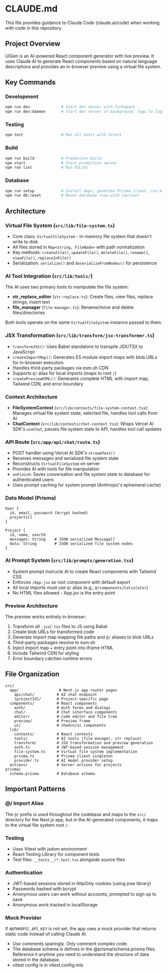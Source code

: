 # CLAUDE.md

This file provides guidance to Claude Code (claude.ai/code) when working with code in this repository.

## Project Overview

UIGen is an AI-powered React component generator with live preview. It uses Claude AI to generate React components based on natural language descriptions and provides an in-browser preview using a virtual file system.

## Key Commands

### Development

```bash
npm run dev              # Start dev server with Turbopack
npm run dev:daemon       # Start dev server in background, logs to logs.txt
```

### Testing

```bash
npm test                 # Run all tests with Vitest
```

### Build

```bash
npm run build            # Production build
npm start                # Start production server
npm run lint             # Run ESLint
```

### Database

```bash
npm run setup            # Install deps, generate Prisma client, run migrations
npm run db:reset         # Reset database (use with caution)
```

## Architecture

### Virtual File System (`src/lib/file-system.ts`)

- Core class: `VirtualFileSystem` - in-memory file system that doesn't write to disk
- All files stored in `Map<string, FileNode>` with path normalization
- Key methods: `createFile()`, `updateFile()`, `deleteFile()`, `rename()`, `viewFile()`, `replaceInFile()`
- Serialization: `serialize()` and `deserializeFromNodes()` for persistence

### AI Tool Integration (`src/lib/tools/`)

The AI uses two primary tools to manipulate the file system:

- **str_replace_editor** (`str-replace.ts`): Create files, view files, replace strings, insert text
- **file_manager** (`file-manager.ts`): Rename/move and delete files/directories

Both tools operate on the same `VirtualFileSystem` instance passed to them.

### JSX Transformation (`src/lib/transform/jsx-transformer.ts`)

- `transformJSX()`: Uses Babel standalone to transpile JSX/TSX to JavaScript
- `createImportMap()`: Generates ES module import maps with blob URLs for in-browser execution
- Handles third-party packages via esm.sh CDN
- Supports `@/` alias for local imports (maps to root `/`)
- `createPreviewHTML()`: Generates complete HTML with import map, Tailwind CDN, and error boundary

### Context Architecture

- **FileSystemContext** (`src/lib/contexts/file-system-context.tsx`): Manages virtual file system state, selected file, handles tool calls from AI
- **ChatContext** (`src/lib/contexts/chat-context.tsx`): Wraps Vercel AI SDK's `useChat`, passes file system state to API, handles tool call updates

### API Route (`src/app/api/chat/route.ts`)

- POST handler using Vercel AI SDK's `streamText()`
- Receives messages and serialized file system state
- Reconstructs `VirtualFileSystem` on server
- Provides AI with tools for file manipulation
- `onFinish`: Saves conversation and file system state to database for authenticated users
- Uses prompt caching for system prompt (Anthropic's ephemeral cache)

### Data Model (Prisma)

```prisma
User {
  id, email, password (bcrypt hashed)
  projects[]
}

Project {
  id, name, userId
  messages: String    # JSON serialized Message[]
  data: String        # JSON serialized file system nodes
}
```

### AI Prompt System (`src/lib/prompts/generation.tsx`)

- System prompt instructs AI to create React components with Tailwind CSS
- Enforces `/App.jsx` as root component with default export
- All local imports must use `@/` alias (e.g., `@/components/Calculator`)
- No HTML files allowed - App.jsx is the entry point

### Preview Architecture

The preview works entirely in-browser:

1. Transform all `.jsx`/`.tsx` files to JS using Babel
2. Create blob URLs for transformed code
3. Generate import map mapping file paths and `@/` aliases to blob URLs
4. Third-party packages resolve to esm.sh
5. Inject import map + entry point into iframe HTML
6. Include Tailwind CDN for styling
7. Error boundary catches runtime errors

## File Organization

```
src/
  app/                  # Next.js app router pages
    api/chat/          # AI chat endpoint
    [projectId]/       # Project-specific page
  components/          # React components
    auth/              # Auth forms and dialogs
    chat/              # Chat interface components
    editor/            # Code editor and file tree
    preview/           # Preview frame
    ui/                # shadcn/ui components
  lib/
    contexts/          # React contexts
    tools/             # AI tools (file manager, str replace)
    transform/         # JSX transformation and preview generation
    auth.ts            # JWT-based session management
    file-system.ts     # Virtual file system implementation
    prisma.ts          # Prisma client singleton
    provider.ts        # AI model provider setup
  actions/             # Server actions for projects
prisma/
  schema.prisma        # Database schema
```

## Important Patterns

### @/ Import Alias

The `@/` prefix is used throughout the codebase and maps to the `src/` directory for the Next.js app, but in the AI-generated components, it maps to the virtual file system root `/`.

### Testing

- Uses Vitest with jsdom environment
- React Testing Library for component tests
- Test files: `__tests__/*.test.tsx` alongside source files

### Authentication

- JWT-based sessions stored in httpOnly cookies (using jose library)
- Passwords hashed with bcrypt
- Anonymous users can work without accounts; prompted to sign up to save
- Anonymous work tracked in localStorage

### Mock Provider

If `ANTHROPIC_API_KEY` is not set, the app uses a mock provider that returns static code instead of calling Claude AI.

- Use comments sparingly. Only comment complex code.
- The database schema is defines in the @prisma/schema.prisma files. Reference it anytime you need to understand the structure of data stored in the database.
- vitest config is in vitest.config.mts
